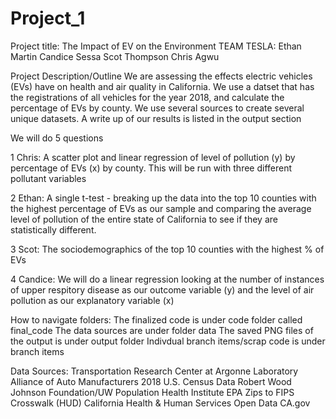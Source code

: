 # Project_1
Project title: The Impact of EV on the Environment
TEAM TESLA:
Ethan Martin
Candice Sessa
Scot Thompson
Chris Agwu

Project Description/Outline
We are assessing the effects electric vehicles (EVs) have on health and air quality in California. We use a datset that has the registrations of all vehicles for the year 2018, and calculate the percentage of EVs by county. We use several sources to create several unique datasets. A write up of our results is listed in the output section

We will do 5 questions

1 Chris: A scatter plot and linear regression of level of pollution (y) by percentage of EVs (x) by county. This will be run with three different pollutant variables

2 Ethan: A single t-test - breaking up the data into the top 10 counties with the highest percentage of EVs as our sample and comparing the average level of pollution of the entire state of California to see if they are statistically different. 

3 Scot: The sociodemographics of the top 10 counties with the highest % of EVs

4 Candice: We will do a linear regression looking at the number of instances of upper respitory disease as our outcome variable (y) and the level of air pollution as our explanatory variable (x)

How to navigate folders:
The finalized code is under code folder called final_code
The data sources are under folder data
The saved PNG files of the output is under output folder
Indivdual branch items/scrap code is under branch items

Data Sources:
Transportation Research Center at Argonne Laboratory 
Alliance of Auto Manufacturers
2018 U.S. Census Data
Robert Wood Johnson Foundation/UW Population Health Institute
EPA
Zips to FIPS Crosswalk (HUD)
California Health & Human Services Open Data
CA.gov

